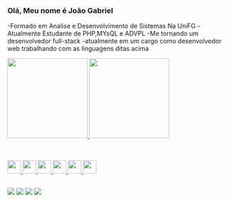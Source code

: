 ### Olá, Meu nome é João Gabriel

-Formado em Analise e Desenvolvimento de Sistemas Na UniFG
-Atualmente Estudante de PHP,MYsQL e ADVPL 
-Me tornando um desenvolvedor full-stack
-atualmente em um cargo como desenvolvedor web trabalhando com as linguagens ditas acima
<div>
    <a href="http://github.com/joaogabrielmonte">
    <img height="180cm" src="https://github-readme-stats.vercel.app/api?username=joaogabrielmonte&show_icons=true&theme=dracula&include_all_commits=true&count_private=true"/>
    <img height="180cm" src="https://github-readme-stats.vercel.app/api/top-langs/?username=joaogabrielmonte&layout=compact&langs_count=16&theme=dracula"/>
</div>

##
<div style="display: inline_block"><br>      
<img src="https://cdn.jsdelivr.net/gh/devicons/devicon@latest/icons/javascript/javascript-original.svg" height="30" whidth="40" />
<img src="https://cdn.jsdelivr.net/gh/devicons/devicon@latest/icons/mysql/mysql-original-wordmark.svg" height="30" whidth="40" />
<img src="https://cdn.jsdelivr.net/gh/devicons/devicon@latest/icons/css3/css3-original-wordmark.svg" height="30" whidth="40" />
<img src="https://cdn.jsdelivr.net/gh/devicons/devicon@latest/icons/html5/html5-original-wordmark.svg" height="30" whidth="40"/>
<img src="https://cdn.jsdelivr.net/gh/devicons/devicon@latest/icons/bootstrap/bootstrap-original-wordmark.svg" height="30" whidth="40" />
<img src="https://cdn.jsdelivr.net/gh/devicons/devicon@latest/icons/php/php-original.svg"height="30" whidth="40" />
          
                                        
          
          
</div>


##
<div>
 <a href="www.linkedin.com/in/joão-gabriel-monte-lemos-52a9081b2" target="_blank"><img src="https://img.shields.io/badge/LinkedIn-0077B5?style=for-the-badge&logo=linkedin&logoColor=white" target="_blank"></a>
 <a href="https://www.instagram.com/gabrielmontelem/" target="_blank"><img src="https://img.shields.io/badge/Instagram-E4405F?style=for-the-badge&logo=instagram&logoColor=white" target="_blank"></a>
 <a href="" target="_blank"><img src="https://img.shields.io/badge/Discord-7289DA?style=for-the-badge&logo=discord&logoColor=white" target="_blank"></a>
 <a href="joaogabrielmonteg41@gmail.com" target="_blank"><img src="https://img.shields.io/badge/Gmail-D14836?style=for-the-badge&logo=gmail&logoColor=white" target="_blank"></a>
</div>

